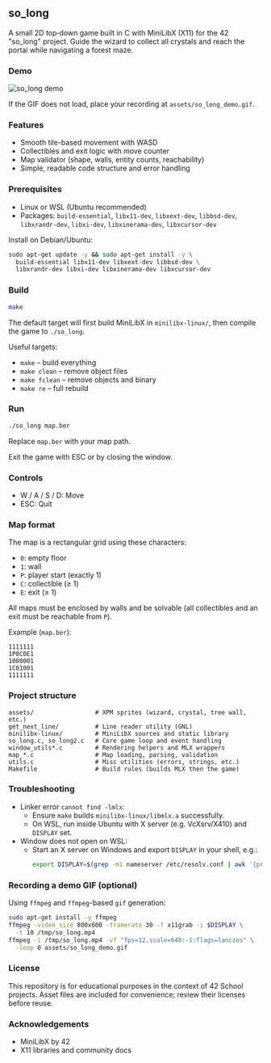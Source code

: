 ## so_long

A small 2D top‑down game built in C with MiniLibX (X11) for the 42 "so_long" project. Guide the wizard to collect all crystals and reach the portal while navigating a forest maze.

### Demo
![so_long demo](assets/so_long_demo.gif)

If the GIF does not load, place your recording at `assets/so_long_demo.gif`.

### Features
- Smooth tile-based movement with WASD
- Collectibles and exit logic with move counter
- Map validator (shape, walls, entity counts, reachability)
- Simple, readable code structure and error handling

### Prerequisites
- Linux or WSL (Ubuntu recommended)
- Packages: `build-essential`, `libx11-dev`, `libxext-dev`, `libbsd-dev`, `libxrandr-dev`, `libxi-dev`, `libxinerama-dev`, `libxcursor-dev`

Install on Debian/Ubuntu:
```bash
sudo apt-get update -y && sudo apt-get install -y \
  build-essential libx11-dev libxext-dev libbsd-dev \
  libxrandr-dev libxi-dev libxinerama-dev libxcursor-dev
```

### Build
```bash
make
```
The default target will first build MiniLibX in `minilibx-linux/`, then compile the game to `./so_long`.

Useful targets:
- `make` – build everything
- `make clean` – remove object files
- `make fclean` – remove objects and binary
- `make re` – full rebuild

### Run
```bash
./so_long map.ber
```
Replace `map.ber` with your map path.

Exit the game with ESC or by closing the window.

### Controls
- W / A / S / D: Move
- ESC: Quit

### Map format
The map is a rectangular grid using these characters:
- `0`: empty floor
- `1`: wall
- `P`: player start (exactly 1)
- `C`: collectible (≥ 1)
- `E`: exit (≥ 1)

All maps must be enclosed by walls and be solvable (all collectibles and an exit must be reachable from `P`).

Example (`map.ber`):
```text
1111111
1P0C0E1
1000001
1C01001
1111111
```

### Project structure
```text
assets/                 # XPM sprites (wizard, crystal, tree wall, etc.)
get_next_line/          # Line reader utility (GNL)
minilibx-linux/         # MiniLibX sources and static library
so_long.c, so_long2.c   # Core game loop and event handling
window_utils*.c         # Rendering helpers and MLX wrappers
map_*.c                 # Map loading, parsing, validation
utils.c                 # Misc utilities (errors, strings, etc.)
Makefile                # Build rules (builds MLX then the game)
```

### Troubleshooting
- Linker error `cannot find -lmlx`:
  - Ensure `make` builds `minilibx-linux/libmlx.a` successfully.
  - On WSL, run inside Ubuntu with X server (e.g. VcXsrv/X410) and `DISPLAY` set.
- Window does not open on WSL:
  - Start an X server on Windows and export `DISPLAY` in your shell, e.g.:
    ```bash
    export DISPLAY=$(grep -m1 nameserver /etc/resolv.conf | awk '{print $2}'):0
    ```

### Recording a demo GIF (optional)
Using `ffmpeg` and `ffmpeg`-based `gif` generation:
```bash
sudo apt-get install -y ffmpeg
ffmpeg -video_size 800x600 -framerate 30 -f x11grab -i $DISPLAY \
  -t 10 /tmp/so_long.mp4
ffmpeg -i /tmp/so_long.mp4 -vf "fps=12,scale=640:-1:flags=lanczos" \
  -loop 0 assets/so_long_demo.gif
```

### License
This repository is for educational purposes in the context of 42 School projects. Asset files are included for convenience; review their licenses before reuse.

### Acknowledgements
- MiniLibX by 42
- X11 libraries and community docs